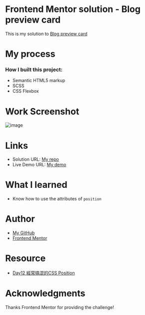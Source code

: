 # Frontend Mentor solution - Blog preview card
This is my solution to [Blog preview card](https://www.frontendmentor.io/learning-paths/getting-started-on-frontend-mentor-XJhRWRREZd/steps/66862f95983369c533601707/challenge/start)

# My process
### How I built this project:
- Semantic HTML5 markup
- SCSS
- CSS Flexbox

# Work Screenshot
![image](https://github.com/Gulizuli/frontend-mentor-practice/assets/106880240/7ee7c716-1c73-4e1f-a8cd-3e6abf365164)


# Links
- Solution URL: [My repo](https://github.com/Gulizuli/frontend-mentor-practice/tree/main/02-blog-preview-card-main)
- Live Demo URL: [My demo](https://gulizuli.github.io/frontend-mentor-practice/02-blog-preview-card-main)

# What I learned
- Know how to use the attributes of `position` 

# Author
- [My GitHub](https://github.com/Gulizuli)
- [Frontend Mentor](https://www.frontendmentor.io/profile/Gulizuli)

# Resource
- [Day12 經常搞混的CSS Position](https://ithelp.ithome.com.tw/m/articles/10262808)
# Acknowledgments
Thanks Frontend Mentor for providing the challenge!
